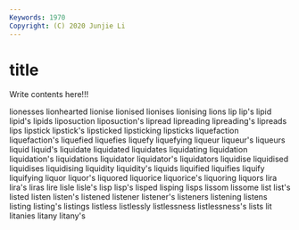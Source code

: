 ```yaml
---
Keywords: 1970
Copyright: (C) 2020 Junjie Li
---
```


# title

Write contents here!!!

lionesses 
lionhearted 
lionise 
lionised 
lionises 
lionising 
lions
lip 
lip's 
lipid 
lipid's 
lipids 
liposuction 
liposuction's 
lipread 
lipreading 
lipreading's
lipreads 
lips 
lipstick 
lipstick's 
lipsticked 
lipsticking 
lipsticks 
liquefaction 
liquefaction's 
liquefied
liquefies 
liquefy 
liquefying 
liqueur 
liqueur's 
liqueurs 
liquid 
liquid's 
liquidate 
liquidated
liquidates 
liquidating 
liquidation 
liquidation's 
liquidations 
liquidator 
liquidator's 
liquidators 
liquidise 
liquidised
liquidises 
liquidising 
liquidity 
liquidity's 
liquids 
liquified 
liquifies 
liquify 
liquifying 
liquor
liquor's 
liquored 
liquorice 
liquorice's 
liquoring 
liquors 
lira 
lira's 
liras 
lire
lisle 
lisle's 
lisp 
lisp's 
lisped 
lisping 
lisps 
lissom 
lissome 
list
list's 
listed 
listen 
listen's 
listened 
listener 
listener's 
listeners 
listening 
listens
listing 
listing's 
listings 
listless 
listlessly 
listlessness 
listlessness's 
lists 
lit 
litanies
litany 
litany's 
